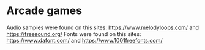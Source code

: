 # Arcade games

Audio samples were found on this sites: https://www.melodyloops.com/ and https://freesound.org/
Fonts were found on this sites: https://www.dafont.com/ and https://www.1001freefonts.com/
